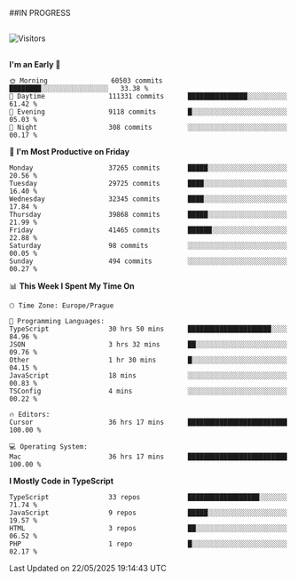##IN PROGRESS
##
![Visitors](https://komarev.com/ghpvc/?username=petrbui&style=for-the-badge&label=Visitors+👀)



##
<!--
[![My GitHub stats](https://github-readme-stats.vercel.app/api?username=petrbui&theme=github_dark)](https://github.com/anuraghazra/github-readme-stats)

[![My wakatime stats](https://github-readme-stats.vercel.app/api/wakatime?username=petrbui&theme=github_dark)](https://github.com/anuraghazra/github-readme-stats)
-->
<!--START_SECTION:waka-->
**I'm an Early 🐤** 

```text
🌞 Morning                60503 commits       ████████░░░░░░░░░░░░░░░░░   33.38 % 
🌆 Daytime                111331 commits      ███████████████░░░░░░░░░░   61.42 % 
🌃 Evening                9118 commits        █░░░░░░░░░░░░░░░░░░░░░░░░   05.03 % 
🌙 Night                  308 commits         ░░░░░░░░░░░░░░░░░░░░░░░░░   00.17 % 
```
📅 **I'm Most Productive on Friday** 

```text
Monday                   37265 commits       █████░░░░░░░░░░░░░░░░░░░░   20.56 % 
Tuesday                  29725 commits       ████░░░░░░░░░░░░░░░░░░░░░   16.40 % 
Wednesday                32345 commits       ████░░░░░░░░░░░░░░░░░░░░░   17.84 % 
Thursday                 39868 commits       █████░░░░░░░░░░░░░░░░░░░░   21.99 % 
Friday                   41465 commits       ██████░░░░░░░░░░░░░░░░░░░   22.88 % 
Saturday                 98 commits          ░░░░░░░░░░░░░░░░░░░░░░░░░   00.05 % 
Sunday                   494 commits         ░░░░░░░░░░░░░░░░░░░░░░░░░   00.27 % 
```


📊 **This Week I Spent My Time On** 

```text
🕑︎ Time Zone: Europe/Prague

💬 Programming Languages: 
TypeScript               30 hrs 50 mins      █████████████████████░░░░   84.96 % 
JSON                     3 hrs 32 mins       ██░░░░░░░░░░░░░░░░░░░░░░░   09.76 % 
Other                    1 hr 30 mins        █░░░░░░░░░░░░░░░░░░░░░░░░   04.15 % 
JavaScript               18 mins             ░░░░░░░░░░░░░░░░░░░░░░░░░   00.83 % 
TSConfig                 4 mins              ░░░░░░░░░░░░░░░░░░░░░░░░░   00.22 % 

🔥 Editors: 
Cursor                   36 hrs 17 mins      █████████████████████████   100.00 % 

💻 Operating System: 
Mac                      36 hrs 17 mins      █████████████████████████   100.00 % 
```

**I Mostly Code in TypeScript** 

```text
TypeScript               33 repos            ██████████████████░░░░░░░   71.74 % 
JavaScript               9 repos             █████░░░░░░░░░░░░░░░░░░░░   19.57 % 
HTML                     3 repos             ██░░░░░░░░░░░░░░░░░░░░░░░   06.52 % 
PHP                      1 repo              █░░░░░░░░░░░░░░░░░░░░░░░░   02.17 % 
```




 Last Updated on 22/05/2025 19:14:43 UTC
<!--END_SECTION:waka-->

